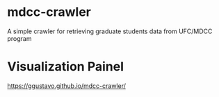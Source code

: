 # mdcc-crawler
A simple crawler for retrieving graduate students data from UFC/MDCC program

# Visualization Painel 
https://ggustavo.github.io/mdcc-crawler/

